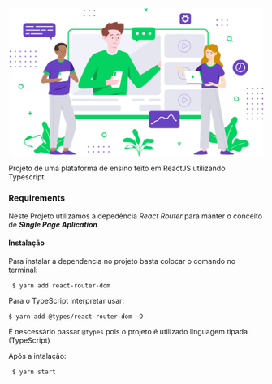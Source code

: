<p align="center"><img width="500px" align="center" src="https://github.com/ziguirifow/proffy-nlw/blob/master/src/assets/images/landing.svg"></img></p>

Projeto de uma plataforma de ensino feito em ReactJS utilizando Typescript.

### Requirements

Neste Projeto utilizamos a depedência *React Router* para manter o conceito de ***Single Page Aplication*** 

#### Instalação

Para instalar a dependencia no projeto basta colocar o comando no terminal:
```
 $ yarn add react-router-dom
 ``` 
 Para o TypeScript interpretar usar:

 ```
 $ yarn add @types/react-router-dom -D
 ``` 

É nescessário passar `@types` pois o projeto é utilizado linguagem tipada (TypeScript)

Após a intalação:

```
 $ yarn start
 ``` 
